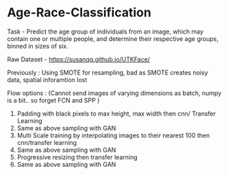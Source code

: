 # Age-Race-Classification
Task - Predict the age group of individuals from an image, which may contain one or multiple people, and determine their respective age groups, binned in sizes of six.

Raw Dataset - https://susanqq.github.io/UTKFace/

Previously : Using SMOTE for resampling, bad as SMOTE creates noisy data, spatial inforamtion lost

Flow options : (Cannot send images of varying dimensions as batch, numpy is a bit.. so forget FCN and SPP )
  1. Padding with black pixels to max height, max width then cnn/ Transfer Learning 
  2. Same as above sampling with GAN
  3. Multi Scale training by interpolating images to their nearest 100 then cnn/transfer learning
  4. Same as above sampling with GAN
  5. Progressive resizing then transfer learning
  6. Same as above sampling with GAN
